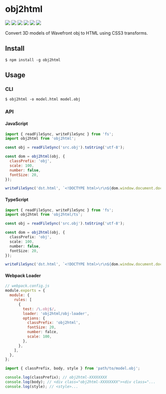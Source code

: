 # obj2html

![](https://img.shields.io/npm/v/obj2html.svg?style=flat-square)
![](https://img.shields.io/npm/dw/obj2html.svg?style=flat-square)
![](https://img.shields.io/travis/ukatama/obj2html.svg?style=flat-square)
![](https://img.shields.io/coveralls/github/ukatama/obj2html.svg?style=flat-square)
![](https://img.shields.io/david/ukatama/obj2html.svg?style=flat-square)
![](https://img.shields.io/david/dev/ukatama/obj2html.svg?style=flat-square)

Convert 3D models of Wavefront obj to HTML using CSS3 transforms.

## Install
```
$ npm install -g obj2html
```

## Usage
### CLI
```
$ obj2html -o model.html model.obj
```

### API
#### JavaScript
```js
import { readFileSync, writeFileSync } from 'fs';
import obj2html from 'obj2html';

const obj = readFileSync('src.obj').toString('utf-8');

const dom = obj2html(obj, {
  classPrefix: 'obj',
  scale: 100,
  number: false,
  fontSize: 20,
});

writeFileSync('dst.html', `<!DOCTYPE html>\r\n${dom.window.document.documentElement.outerHTML}`);
```

#### TypeScript
```ts
import { readFileSync, writeFileSync } from 'fs';
import obj2html from 'obj2html/ts';

const obj = readFileSync('src.obj').toString('utf-8');

const dom = obj2html(obj, {
  classPrefix: 'obj',
  scale: 100,
  number: false,
  fontSize: 20,
});

writeFileSync('dst.html', `<!DOCTYPE html>\r\n${dom.window.document.documentElement.outerHTML}`);
```

#### Webpack Loader
```js
// webpack.config.js
module.exports = {
  module: {
    rules: [
      {
        test: /\.obj$/,
        loader: 'obj2html/obj-loader',
        options: {
          classPrefix: 'obj2html',
          fontSize: 20,
          number: falce,
          scale: 100,
        },
      },
    ],
  },
};
```

```js
import { classPrefix, body, style } from 'path/to/model.obj';

console.log(classPrefix); // obj2html-XXXXXXXX
console.log(body); // <div class="obj2html-XXXXXXXX"><div class="...
console.log(style); // <style>...
```
